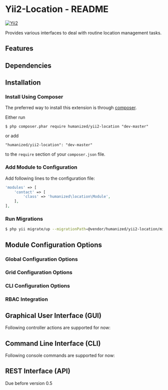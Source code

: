 # Yii2-Location - README
[![Yii2](https://img.shields.io/badge/Powered_by-Yii_Framework-green.svg?style=flat)](http://www.yiiframework.com/)

Provides various interfaces to deal with routine location management tasks.

## Features

## Dependencies



## Installation

### Install Using Composer

The preferred way to install this extension is through [composer](http://getcomposer.org/download/).

Either run

```
$ php composer.phar require humanized/yii2-location "dev-master"
```

or add

```
"humanized/yii2-location": "dev-master"
```

to the ```require``` section of your `composer.json` file.


### Add Module to Configuration

Add following lines to the configuration file:

```php
'modules' => [
    'contact' => [
        'class' => 'humanized\location\Module',
    ],
],
```

### Run Migrations 

```bash
$ php yii migrate/up --migrationPath=@vendor/humanized/yii2-location/migrations
```

## Module Configuration Options

### Global Configuration Options


### Grid Configuration Options

### CLI Configuration Options

### RBAC Integration

## Graphical User Interface (GUI)

Following controller actions are supported for now:

## Command Line Interface (CLI)

Following console commands are supported for now:


## REST Interface (API)

Due before version 0.5